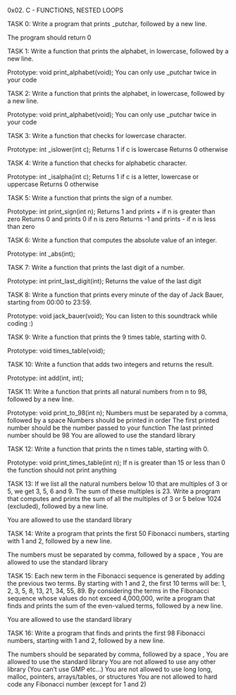 0x02. C - FUNCTIONS, NESTED LOOPS

TASK 0: Write a program that prints _putchar, followed by a new line.

The program should return 0

TASK 1: Write a function that prints the alphabet, in lowercase, followed by a new line.

Prototype: void print_alphabet(void);
You can only use _putchar twice in your code

TASK 2: Write a function that prints the alphabet, in lowercase, followed by a new line.

Prototype: void print_alphabet(void);
You can only use _putchar twice in your code

TASK 3: Write a function that checks for lowercase character.

Prototype: int _islower(int c);
Returns 1 if c is lowercase
Returns 0 otherwise

TASK 4: Write a function that checks for alphabetic character.

Prototype: int _isalpha(int c);
Returns 1 if c is a letter, lowercase or uppercase
Returns 0 otherwise

TASK 5: Write a function that prints the sign of a number.

Prototype: int print_sign(int n);
Returns 1 and prints + if n is greater than zero
Returns 0 and prints 0 if n is zero
Returns -1 and prints - if n is less than zero

TASK 6: Write a function that computes the absolute value of an integer.

Prototype: int _abs(int);

TASK 7: Write a function that prints the last digit of a number.

Prototype: int print_last_digit(int);
Returns the value of the last digit

TASK 8: Write a function that prints every minute of the day of Jack Bauer, starting from 00:00 to 23:59.

Prototype: void jack_bauer(void);
You can listen to this soundtrack while coding :)

TASK 9: Write a function that prints the 9 times table, starting with 0.

Prototype: void times_table(void);

TASK 10: Write a function that adds two integers and returns the result.

Prototype: int add(int, int);

TASK 11: Write a function that prints all natural numbers from n to 98, followed by a new line.

Prototype: void print_to_98(int n);
Numbers must be separated by a comma, followed by a space
Numbers should be printed in order
The first printed number should be the number passed to your function
The last printed number should be 98
You are allowed to use the standard library

TASK 12: Write a function that prints the n times table, starting with 0.

Prototype: void print_times_table(int n);
If n is greater than 15 or less than 0 the function should not print anything

TASK 13: If we list all the natural numbers below 10 that are multiples of 3 or 5, we get 3, 5, 6 and 9. The sum of these multiples is 23. Write a program that computes and prints the sum of all the multiples of 3 or 5 below 1024 (excluded), followed by a new line.

You are allowed to use the standard library

TASK 14: Write a program that prints the first 50 Fibonacci numbers, starting with 1 and 2, followed by a new line.

The numbers must be separated by comma, followed by a space , 
You are allowed to use the standard library

TASK 15: Each new term in the Fibonacci sequence is generated by adding the previous two terms. By starting with 1 and 2, the first 10 terms will be: 1, 2, 3, 5, 8, 13, 21, 34, 55, 89. By considering the terms in the Fibonacci sequence whose values do not exceed 4,000,000, write a program that finds and prints the sum of the even-valued terms, followed by a new line.

You are allowed to use the standard library

TASK 16: Write a program that finds and prints the first 98 Fibonacci numbers, starting with 1 and 2, followed by a new line.

The numbers should be separated by comma, followed by a space ,
You are allowed to use the standard library
You are not allowed to use any other library (You can’t use GMP etc…)
You are not allowed to use long long, malloc, pointers, arrays/tables, or structures
You are not allowed to hard code any Fibonacci number (except for 1 and 2)
